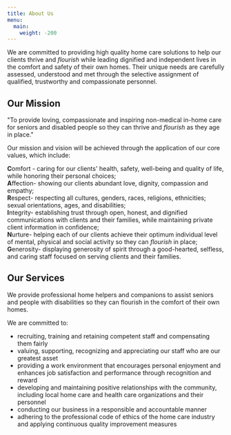 ```yaml
---
title: About Us
menu:
  main:
    weight: -200
---
```

We are committed to providing high quality home care solutions to help our clients thrive and *flourish* while leading dignified and independent lives in the comfort and safety of their own homes. Their unique needs are carefully assessed, understood and met through the selective assignment of qualified, trustworthy and compassionate personnel.

## Our Mission

"To provide loving, compassionate and inspiring non-medical in-home care for seniors and disabled people so they can thrive and *flourish* as they age in place."

Our mission and vision will be achieved through the application of our core values, which include:

**C**omfort - caring for our clients' health, safety, well-being and quality of life, while honoring their personal choices;  
**A**ffection- showing our clients abundant love, dignity, compassion and empathy;  
**R**espect- respecting all cultures, genders, races, religions, ethnicities; sexual orientations, ages, and disabilities;  
**I**ntegrity- establishing trust through open, honest, and dignified communications with clients and their families, while maintaining private client information in confidence;  
**N**urture- helping each of our clients achieve their optimum individual level of mental, physical and social activity so they can *flourish* in place;  
**G**enerosity- displaying generosity of spirit through a good-hearted, selfless, and caring staff focused on serving clients and their families.   

## Our Services

We provide professional home helpers and companions to assist seniors and people with disabilities so they can flourish in the comfort of their own homes.

We are committed to:

* recruiting, training and retaining competent staff and compensating them fairly
* valuing, supporting, recognizing and appreciating our staff who are our greatest asset
* providing a work environment that encourages personal enjoyment and enhances job satisfaction and performance through recognition and reward
* developing and maintaining positive relationships with the community, including local home care and health care organizations and their personnel
* conducting our business in a responsible and accountable manner
* adhering to the professional code of ethics of the home care industry and applying continuous quality improvement measures 
